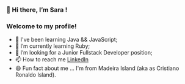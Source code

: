 ### 👋 Hi there, I’m Sara !
### Welcome to my profile!

- 👀 I've been learning Java && JavaScript;
- 🌱 I’m currently learning Ruby;
- 💞️ I’m looking for a Junior Fullstack Developer position;
- 📫 How to reach me [LinkedIn](https://www.linkedin.com/in/sararelva/)
- 😄 Fun fact about me ... I'm from Madeira Island (aka as Cristiano Ronaldo Island).

